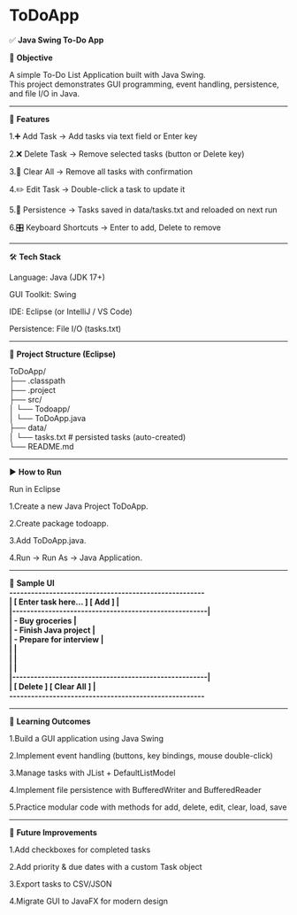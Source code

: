 # ToDoApp  

✅ **Java Swing To-Do App**  

📌 **Objective**  

A simple To-Do List Application built with Java Swing.  
This project demonstrates GUI programming, event handling, persistence, and file I/O in Java.  

---

🚀 **Features**  

1.➕ Add Task → Add tasks via text field or Enter key  

2.❌ Delete Task → Remove selected tasks (button or Delete key)  

3.🧹 Clear All → Remove all tasks with confirmation  

4.✏️ Edit Task → Double-click a task to update it  

5.💾 Persistence → Tasks saved in data/tasks.txt and reloaded on next run  

6.🎛️ Keyboard Shortcuts → Enter to add, Delete to remove  

---

🛠️ **Tech Stack**  

Language: Java (JDK 17+)  

GUI Toolkit: Swing  

IDE: Eclipse (or IntelliJ / VS Code)  

Persistence: File I/O (tasks.txt)  

---

📂 **Project Structure (Eclipse)**  

ToDoApp/  
 ├── .classpath  
 ├── .project  
 ├── src/  
 │    └── Todoapp/  
 │          └── ToDoApp.java  
 ├── data/  
 │    └── tasks.txt   # persisted tasks (auto-created)  
 └── README.md  

 ---

 ▶️ **How to Run**  
 
 Run in Eclipse  

1.Create a new Java Project ToDoApp.  

2.Create package todoapp.  

3.Add ToDoApp.java.  

4.Run → Run As → Java Application.  

---

📝 **Sample UI**  
 **------------------------------------------------------  
|  [ Enter task here...               ] [ Add ]        |  
|------------------------------------------------------|  
| - Buy groceries                                       |  
| - Finish Java project                                 |  
| - Prepare for interview                               |  
|                                                      |  
|                                                      |  
|                                                      |  
|------------------------------------------------------|  
|             [ Delete ]   [ Clear All ]                |  
 ------------------------------------------------------**  

 ---

 🎯 **Learning Outcomes**  

1.Build a GUI application using Java Swing  

2.Implement event handling (buttons, key bindings, mouse double-click)  

3.Manage tasks with JList + DefaultListModel  

4.Implement file persistence with BufferedWriter and BufferedReader  

5.Practice modular code with methods for add, delete, edit, clear, load, save  

---

🔮 **Future Improvements**  

1.Add checkboxes for completed tasks  

2.Add priority & due dates with a custom Task object  

3.Export tasks to CSV/JSON  

4.Migrate GUI to JavaFX for modern design  

